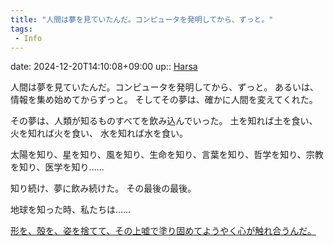 ```yaml
---
title: "人間は夢を見ていたんだ。コンピュータを発明してから、ずっと。"
tags:
 - Info
---
```


date: 2024-12-20T14:10:08+09:00
up:: [Harsa](../Bar/Novel/Nacaria/Harsa.md)

人間は夢を見ていたんだ。コンピュータを発明してから、ずっと。
あるいは、情報を集め始めてからずっと。
そしてその夢は、確かに人間を変えてくれた。

その夢は、人類が知るものすべてを飲み込んでいった。
土を知れば土を食い、
火を知れば火を食い、
水を知れば水を食い。

太陽を知り、星を知り、風を知り、生命を知り、言葉を知り、哲学を知り、宗教を知り、医学を知り……

知り続け、夢に飲み続けた。
その最後の最後。

地球を知った時、私たちは……

[形を、殻を、姿を捨てて、その上嘘で塗り固めてようやく心が触れ合うんだ。](Info/形を、殻を、姿を捨てて、その上嘘で塗り固めてようやく心が触れ合うんだ。.md)